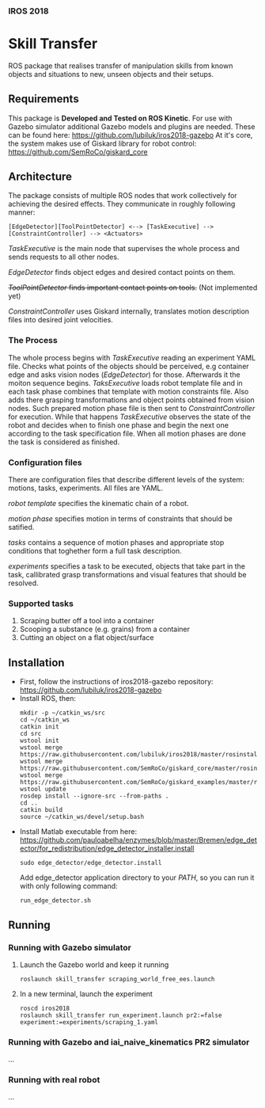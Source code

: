 ### IROS 2018
# Skill Transfer

ROS package that realises transfer of manipulation skills from known objects and situations to new, unseen objects and their setups.

## Requirements

This package is **Developed and Tested on ROS Kinetic**.
For use with Gazebo simulator additional Gazebo models and plugins are needed. These can be found here: https://github.com/lubiluk/iros2018-gazebo
At it's core, the system makes use of Giskard library for robot control: https://github.com/SemRoCo/giskard_core

## Architecture

The package consists of multiple ROS nodes that work collectively for achieving the desired effects. They communicate in roughly following manner:

```
[EdgeDetector][ToolPointDetector] <--> [TaskExecutive] --> [ConstraintController] --> <Actuators>
```

*TaskExecutive* is the main node that supervises the whole process and sends requests to all other nodes.

*EdgeDetector* finds object edges and desired contact points on them.

~~*ToolPointDetector* finds important contact points on tools.~~ (Not implemented yet)

*ConstraintController* uses Giskard internally, translates motion description files into desired joint velocities.

### The Process

The whole process begins with *TaskExecutive* reading an experiment YAML file. 
Checks what points of the objects should be perceived, e.g container edge and asks vision nodes (*EdgeDetector*) for those.
Afterwards it the moiton sequence begins. *TaksExecutive* loads robot template file and in each task phase combines that template with motion constraints file. Also adds there grasping transformations and object points obtained from vision nodes. 
Such prepared motion phase file is then sent to *ConstraintController* for execution. While that happens *TaskExecutive* observes the state of the robot and decides when to finish one phase and begin the next one according to the task specification file.
When all motion phases are done the task is considered as finished.

### Configuration files

There are configuration files that describe different levels of the system: motions, tasks, experiments. All files are YAML.

*robot template* specifies the kinematic chain of a robot.

*motion phase* specifies motion in terms of constraints that should be satified.

*tasks* contains a sequence of motion phases and appropriate stop conditions that toghether form a full task description.

*experiments* specifies a task to be executed, objects that take part in the task, callibrated grasp transformations and visual features that should be resolved.

### Supported tasks

1. Scraping butter off a tool into a container
2. Scooping a substance (e.g. grains) from a container
3. Cutting an object on a flat object/surface

## Installation
* First, follow the instructions of iros2018-gazebo repository:
  https://github.com/lubiluk/iros2018-gazebo
* Install ROS, then:
  ```
  mkdir -p ~/catkin_ws/src
  cd ~/catkin_ws
  catkin init
  cd src
  wstool init
  wstool merge https://raw.githubusercontent.com/lubiluk/iros2018/master/rosinstall/catkin.rosinstall
  wstool merge https://raw.githubusercontent.com/SemRoCo/giskard_core/master/rosinstall/catkin.rosinstall
  wstool merge https://raw.githubusercontent.com/SemRoCo/giskard_examples/master/rosinstall/catkin.rosinstall
  wstool update
  rosdep install --ignore-src --from-paths .
  cd ..
  catkin build
  source ~/catkin_ws/devel/setup.bash  
  ```
* Install Matlab executable from here:
  https://github.com/pauloabelha/enzymes/blob/master/Bremen/edge_detector/for_redistribution/edge_detector_installer.install
  ```
  sudo edge_detector/edge_detector.install
  ```
  Add edge_detector application directory to your *PATH*, so you can run it with only following command:
  ```
  run_edge_detector.sh
  ```

## Running

### Running with Gazebo simulator

1. Launch the Gazebo world and keep it running
   ```
   roslaunch skill_transfer scraping_world_free_ees.launch
   ```

2. In a new terminal, launch the experiment
   ```
   roscd iros2018
   roslaunch skill_transfer run_experiment.launch pr2:=false experiment:=experiments/scraping_1.yaml
   ```

### Running with Gazebo and iai_naive_kinematics PR2 simulator
...

### Running with real robot
...

